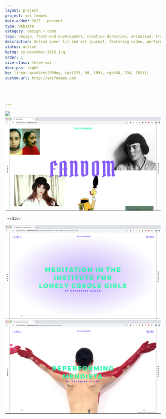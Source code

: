 ```yaml
---
layout: project
project: yes femmes
date-added: 2017 - present
type: website
category: design + code
tags: design, front-end development, creative direction, animation, transitions,  
description: Online queer lit and art journal, featuring video, performance and experimental text. 
status: active
hpimg: ss-december-2015.jpg
order: 1
size-class: three-col
desc-pos: right
bg: linear-gradient(90deg, rgb(233, 60, 189), rgb(84, 234, 102));
custom-url: http://yesfemmes.com




---
```

<article class="work" itemscope itemtype="http://schema.org/BlogPosting">

		
  <div class="items">
  <div>
	 <img src="/images/yesfemmes-1.gif" />
	 </div>
  <div>
	 <img src="/images/yes-femmes-2.jpg" />

	 </div>
  <div>
	 <img src="/images/yes-femmes-3.jpg" />
	 </div>
	 <div>
	 <img src="/images/yes-femmes-4.jpg" />
	 </div>
  </div>
</article>
